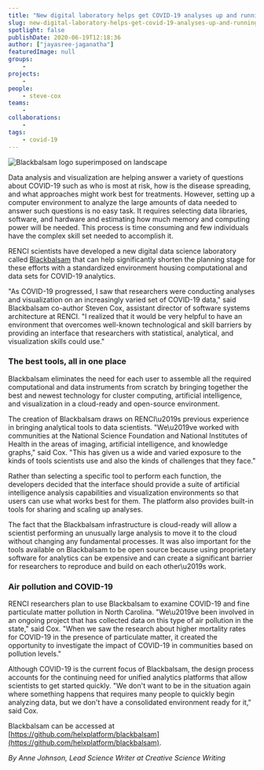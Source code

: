 ```yaml
---
title: "New digital laboratory helps get COVID-19 analyses up and running quickly"
slug: new-digital-laboratory-helps-get-covid-19-analyses-up-and-running-quickly
spotlight: false
publishDate: 2020-06-19T12:18:36
author: ["jayasree-jaganatha"]
featuredImage: null
groups:
    - 
projects:
    - 
people:
    - steve-cox
teams: 
    - 
collaborations:
    - 
tags:
    - covid-19
---
```


![Blackbalsam logo superimposed on landscape](https://renci.org/wp-content/uploads/2020/06/BB-Blog-04-1024x512.png)

Data analysis and visualization are helping answer a variety of questions about COVID-19 such as who is most at risk, how is the disease spreading, and what approaches might work best for treatments. However, setting up a computer environment to analyze the large amounts of data needed to answer such questions is no easy task. It requires selecting data libraries, software, and hardware and estimating how much memory and computing power will be needed. This process is time consuming and few individuals have the complex skill set needed to accomplish it.

RENCI scientists have developed a new digital data science laboratory called [Blackbalsam](https://github.com/stevencox/blackbalsam) that can help significantly shorten the planning stage for these efforts with a standardized environment housing computational and data sets for COVID-19 analytics.  

"As COVID-19 progressed, I saw that researchers were conducting analyses and visualization on an increasingly varied set of COVID-19 data," said Blackbalsam co-author Steven Cox, assistant director of software systems architecture at RENCI. "I realized that it would be very helpful to have an environment that overcomes well-known technological and skill barriers by providing an interface that researchers with statistical, analytical, and visualization skills could use."

### The best tools, all in one place

Blackbalsam eliminates the need for each user to assemble all the required computational and data instruments from scratch by bringing together the best and newest technology for cluster computing, artificial intelligence, and visualization in a cloud-ready and open-source environment.

The creation of Blackbalsam draws on RENCI\u2019s previous experience in bringing analytical tools to data scientists. "We\u2019ve worked with communities at the National Science Foundation and National Institutes of Health in the areas of imaging, artificial intelligence, and knowledge graphs," said Cox. "This has given us a wide and varied exposure to the kinds of tools scientists use and also the kinds of challenges that they face."

Rather than selecting a specific tool to perform each function, the developers decided that the interface should provide a suite of artificial intelligence analysis capabilities and visualization environments so that users can use what works best for them. The platform also provides built-in tools for sharing and scaling up analyses.

The fact that the Blackbalsam infrastructure is cloud-ready will allow a scientist performing an unusually large analysis to move it to the cloud without changing any fundamental processes. It was also important for the tools available on Blackbalsam to be open source because using proprietary software for analytics can be expensive and can create a significant barrier for researchers to reproduce and build on each other\u2019s work.

### Air pollution and COVID-19

RENCI researchers plan to use Blackbalsam to examine COVID-19 and fine particulate matter pollution in North Carolina. "We\u2019ve been involved in an ongoing project that has collected data on this type of air pollution in the state," said Cox. "When we saw the research about higher mortality rates for COVID-19 in the presence of particulate matter, it created the opportunity to investigate the impact of COVID-19 in communities based on pollution levels."

Although COVID-19 is the current focus of Blackbalsam, the design process accounts for the continuing need for unified analytics platforms that allow scientists to get started quickly. "We don't want to be in the situation again where something happens that requires many people to quickly begin analyzing data, but we don't have a consolidated environment ready for it," said Cox.

Blackbalsam can be accessed at [https://github.com/helxplatform/blackbalsam](https://github.com/helxplatform/blackbalsam).

_By Anne Johnson, Lead Science Writer at Creative Science Writing_